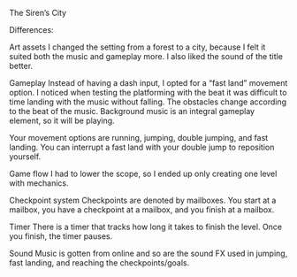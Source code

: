 The Siren’s City

Differences:

Art assets
I changed the setting from a forest to a city, because I felt it suited both the music and gameplay more. I also liked the sound of the title better.

Gameplay
Instead of having a dash input, I opted for a “fast land” movement option. I noticed when testing the platforming with the beat it was difficult to time landing with the music without falling.
The obstacles change according to the beat of the music. Background music is an integral gameplay element, so it will be playing. 

Your movement options are running, jumping, double jumping, and fast landing. You can interrupt a fast land with your double jump to reposition yourself.

Game flow
I had to lower the scope, so I ended up only creating one level with mechanics.

Checkpoint system
Checkpoints are denoted by mailboxes. You start at a mailbox, you have a checkpoint at a mailbox, and you finish at a mailbox.

Timer
There is a timer that tracks how long it takes to finish the level. Once you finish, the timer pauses.

Sound
Music is gotten from online and so are the sound FX used in jumping, fast landing, and reaching the checkpoints/goals.

